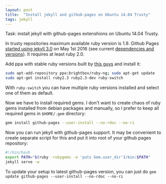 ```yaml
---
layout: post
title:  "Install jekyll and github-pages on Ubuntu 14.04 Trusty"
tags: jekyll
---
```

Task: install jekyll with github-pages extenshions on Ubuntu 14.04 Trusty.

In trusty repositories maximum available ruby version is 1.9. Github Pages [started using jekyll 3.0](https://github.com/blog/2100-github-pages-now-faster-and-simpler-with-jekyll-3-0) on May 1st 2016 (see current [dependencies and versions](https://pages.github.com/versions/)). It requires at least ruby 2.0.

Add ppa with stable ruby versions built by [this guys](https://www.brightbox.com/docs/ruby/ubuntu/) and install it:

```bash
sudo apt-add-repository ppa:brightbox/ruby-ng; sudo apt-get update
sudo apt-get install ruby2.3 ruby2.3-dev ruby-switch
```

With `ruby-switch` you can have multiple ruby versions installed and select one of them as default.

Now we have to install required gems. I don't want to create chaos of ruby gems installed from debian packages and manually, so I prefer to keep all required gems in `$HOME/.gem` directory:

```bash
gem install github-pages --user-install --no-rdoc --no-ri
```

Now you can run jekyll with github-pages support. It may be convenient to create separate script for this and put it into root of your github pages repository:

```bash
#!/bin/bash
export PATH="$(ruby -rubygems -e 'puts Gem.user_dir')/bin:$PATH"
jekyll serve -w
```

To update your setup to latest github-pages version, you can just do `gem update github-pages --user-install --no-rdoc --no-ri`
